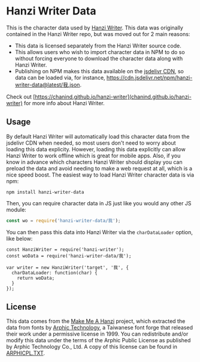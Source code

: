 # Hanzi Writer Data

This is the character data used by [Hanzi Writer](https://github.com/chanind/hanzi-writer). This data was originally contained in the Hanzi Writer repo, but was moved out for 2 main reasons:

- This data is licensed separately from the Hanzi Writer source code.
- This allows users who wish to import character data in NPM to do so without forcing everyone to download the character data along with Hanzi Writer. 
- Publishing on NPM makes this data available on the [jsdelivr CDN](https://www.jsdelivr.com/package/npm/hanzi-writer-data), so data can be loaded via, for instance, https://cdn.jsdelivr.net/npm/hanzi-writer-data@latest/我.json. 

Check out [https://chanind.github.io/hanzi-writer](chanind.github.io/hanzi-writer) for more info about Hanzi Writer.

## Usage

By default Hanzi Writer will automatically load this character data from the jsdelivr CDN when needed, so most users don't need to worry about loading this data explicity. However, loading this data explicitly can allow Hanzi Writer to work offline which is great for mobile apps. Also, if you know in advance which characters Hanzi Writer should display you can preload the data and avoid needing to make a web request at all, which is a nice speed boost. The easiest way to load Hanzi Writer character data is via npm:

```
npm install hanzi-writer-data
```

Then, you can require character data in JS just like you would any other JS module:

```js
const wo = require('hanzi-writer-data/我');
```

You can then pass this data into Hanzi Writer via the `charDataLoader` option, like below:

```
const HanziWriter = require('hanzi-writer');
const woData = require('hanzi-writer-data/我');

var writer = new HanziWriter('target', '我', {
  charDataLoader: function(char) {
    return woData;
  }  
});  

```

## License

This data comes from the [Make Me A Hanzi](https://github.com/skishore/makemeahanzi) project, which extracted the data from fonts by [Arphic Technology](http://www.arphic.com/), a Taiwanese font forge that released their work under a permissive license in 1999. You can redistribute and/or modify this data under the terms of the Arphic Public License as published by Arphic Technology Co., Ltd. A copy of this license can be found in [ARPHICPL.TXT](https://raw.githubusercontent.com/chanind/hanzi-writer-data/master/ARPHICPL.TXT).
